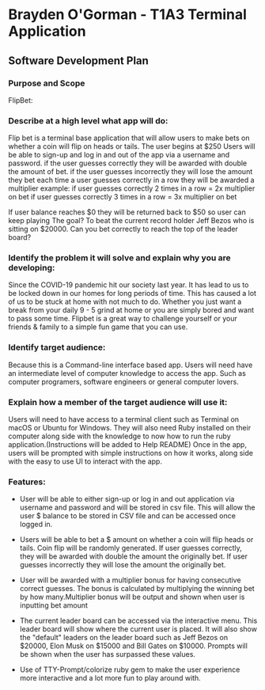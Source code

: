 # Brayden O'Gorman - T1A3 Terminal Application

## Software Development Plan

### Purpose and Scope

FlipBet:

### **Describe at a high level what app will do:**

Flip bet is a terminal base application that will allow users to make bets on whether a coin will flip on heads or tails.
The user begins at $250
Users will be able to sign-up and log in and out of the app via a username and password.
if the user guesses correctly they will be awarded with double the amount of bet.
if the user guesses incorrectly they will lose the amount they bet
each time a user guesses correctly in a row they will be awarded a multiplier
example:
if user guesses correctly 2 times in a row = 2x multiplier on bet
if user guesses correctly 3 times in a row = 3x multiplier on bet

If user balance reaches $0 they will be returned back to $50 so user can keep playing 
The goal? To beat the current record holder Jeff Bezos who is sitting on $20000. 
Can you bet correctly to reach the top of the leader board?

### **Identify the problem it will solve and explain why you are developing:**
Since the COVID-19 pandemic hit our society last year. It has lead to us to be locked down in our homes for long periods of time.
This has caused a lot of us to be stuck at home with not much to do. 
Whether you just want a break from your daily 9 - 5 grind at home or you are simply bored and want to pass some time. 
Flipbet is a great way to challenge yourself or your friends & family to a simple fun game that you can use.

### **Identify target audience:**

Because this is a Command-line interface based app. Users will need have an intermediate level of computer knowledge
to access the app. Such as computer programers, software engineers or general computer lovers.

### **Explain how a member of the target audience will use it:**

Users will need to have access to a terminal client such as Terminal on macOS or Ubuntu for Windows. 
They will also need Ruby installed on their computer along side with the knowledge to now how to run the ruby application.(Instructions will be added to Help README)
Once in the app, users will be prompted with simple instructions on how it works, along side with the easy to use UI to interact with the app.

### **Features:**

- User will be able to either sign-up or log in and out application via username and password and will be stored in csv file. This will allow the user $ balance to be stored in CSV file and can be accessed once logged in.

- Users will be able to bet a $ amount on whether a coin will flip heads or tails. Coin flip will be randomly generated. If user guesses correctly, they will be awarded with double the amount the originally bet. If user guesses incorrectly they will lose the amount the originally bet.

- User will be awarded with a multiplier bonus for having consecutive correct guesses. The bonus is calculated by multiplying the winning bet by how many.Multiplier bonus will be output and shown when user is inputting bet amount

- The current leader board can be accessed via the interactive menu. This leader board will show where the current user is placed. It will also show the "default" leaders on the leader board such as Jeff Bezos on $20000, Elon Musk on $15000 and Bill Gates on $10000. Prompts will be shown when the user has surpassed these values.

- Use of TTY-Prompt/colorize ruby gem to make the user experience more interactive and a lot more fun to play around with.
